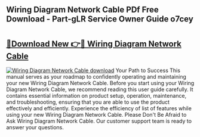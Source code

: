 ## Wiring Diagram Network Cable PDf Free Download - Part-gLR Service Owner Guide o7cey

# <h2><a href="http://dfl6x4.blite.top/?on=Wiring+Diagram+Network+Cable">🔗Download New 👉🔴 Wiring Diagram Network Cable</a></h2>

[![Wiring Diagram Network Cable download](https://i.imgur.com/lujVjoI.png)](http://dfl6x4.blite.top/?on=Wiring+Diagram+Network+Cable)
Your Path to Success This manual serves as your roadmap to confidently operating and maintaining your new Wiring Diagram Network Cable. Before you start using your Wiring Diagram Network Cable, we recommend reading this user guide carefully. It contains essential information on product setup, operation, maintenance, and troubleshooting, ensuring that you are able to use the product effectively and efficiently. Experience the efficiency of list of features while using your new Wiring Diagram Network Cable. Please Don't Be Afraid to Ask Wiring Diagram Network Cable. Our customer support team is ready to answer your questions.
